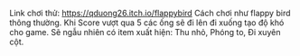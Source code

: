 Link chơi thử: https://qduong26.itch.io/flappybird
Cách chơi như flappy bird thông thường. Khi Score vượt qua 5 các ống sẽ đi lên đi xuống tạo độ khó cho game. Sẽ ngẫu nhiên có item xuất hiện: Thu nhỏ, Phóng to, Đi xuyên cột.
